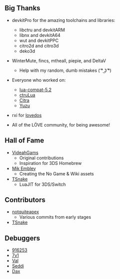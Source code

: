 ## Big Thanks

- devkitPro for the amazing toolchains and libraries:

  - libctru and devkitARM
  - libnx and devkitA64
  - wut and devkitPPC
  - citro2d and citro3d
  - deko3d

- WinterMute, fincs, mtheall, piepie, and DeltaV

  - Help with my random, dumb mistakes ( ͡° ͜ʖ ͡°)

- Everyone who worked on:
  - [lua-compat-5.2](https://github.com/keplerproject/lua-compat-5.2)
  - [ctruLua](https://github.com/Firew0lf/ctruLua)
  - [Citra](http://citra-emu.org)
  - [Yuzu](https://yuzu-emu.org)
- rxi for [lovedos](https://github.com/rxi/lovedos)
- All of the LÖVE community, for being awesome!

## Hall of Fame

- [VideahGams](https://github.com/videah)
  - Original contributions
  - Inspiration for 3DS Homebrew
- [Mik Embley](https://github.com/mikembley)
  - Creating the No Game & Wiki assets
- [TSnake](https://github.com/TSnake41)
  - LuaJIT for 3DS/Switch

## Contributors

- [notquiteapex](https://github.com/aqex71)
  - Various commits from early stages
- [TSnake](https://github.com/TSnake41)

## Debuggers

- [916253](https://github.com/916253)
- [7v1](https://github.com/afriendlytrashcan)
- [Val](https://github.com/valliantstorme)
- [Seddi](https://github.com/Seddigirl)
- [Dax](https://github.com/thedax)
